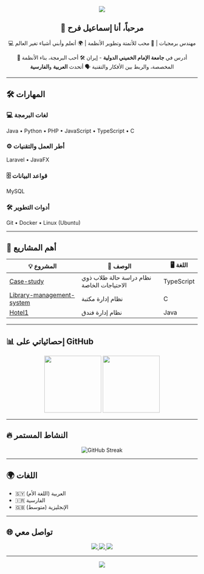 <!-- Banner -->
<p align="center">
  <img src="https://capsule-render.vercel.app/api?type=waving&color=0:00BFFF,100:1E90FF&height=200&section=header&text=Ismael%20Farah&fontSize=50&fontColor=ffffff&animation=twinkling" />
</p>

<!-- Intro -->
<h2 align="center">👋 مرحباً، أنا إسماعيل فرح</h2>
<p align="center">
💻 مهندس برمجيات | 🚀 محب للأتمتة وتطوير الأنظمة | 🌍 أتعلم وأبني أشياء تغير العالم  
</p>

<p align="center">
🌟 أدرس في <b>جامعة الإمام الخميني الدولية</b> - إيران  
🛠 أحب البرمجة، بناء الأنظمة المخصصة، والربط بين الأفكار والتقنية  
🗣 أتحدث <b>العربية</b> و<b>الفارسية</b>  
</p>

---

## 🛠 المهارات
### 💻 لغات البرمجة
Java • Python • PHP • JavaScript • TypeScript • C

### ⚙️ أطر العمل والتقنيات
Laravel • JavaFX

### 🗄 قواعد البيانات
MySQL

### 🛠 أدوات التطوير
Git • Docker • Linux (Ubuntu)

---

## 📂 أهم المشاريع
| 💡 المشروع | 📝 الوصف | 🖥️ اللغة |
|------------|----------|----------|
| [Case-study](https://github.com/IsmaelFarah88/Case-study) | نظام دراسة حالة طلاب ذوي الاحتياجات الخاصة | TypeScript |
| [Library-management-system](https://github.com/IsmaelFarah88/Library-management-system) | نظام إدارة مكتبة | C |
| [Hotel1](https://github.com/IsmaelFarah88/hotel1) | نظام إدارة فندق | Java |

---

## 📊 إحصائياتي على GitHub
<p align="center">
  <img src="https://github-readme-stats.vercel.app/api?username=IsmaelFarah88&show_icons=true&theme=radical" height="150" />
  <img src="https://github-readme-stats.vercel.app/api/top-langs/?username=IsmaelFarah88&layout=compact&theme=radical" height="150" />
</p>

---

## 🔥 النشاط المستمر
<p align="center">
  <img src="https://github-readme-streak-stats.herokuapp.com/?user=IsmaelFarah88&theme=radical" alt="GitHub Streak" />
</p>

---

## 🌍 اللغات
- 🇸🇾 العربية (اللغة الأم)
- 🇮🇷 الفارسية
- 🇬🇧 الإنجليزية (متوسط)

---

## 🌐 تواصل معي
<p align="center">
  <a href="mailto:ismaelfarah203@gmail.com">
    <img src="https://img.shields.io/badge/-Email-red?logo=gmail&style=for-the-badge" />
  </a>
  <a href="https://www.facebook.com/share/1AdzungQtz/">
    <img src="https://img.shields.io/badge/-Facebook-1877F2?logo=facebook&logoColor=white&style=for-the-badge" />
  </a>
  <a href="https://t.me/ismael_farah">
    <img src="https://img.shields.io/badge/-Telegram-2CA5E0?logo=telegram&logoColor=white&style=for-the-badge" />
  </a>
</p>

---

<p align="center">
  <img src="https://capsule-render.vercel.app/api?type=waving&color=0:00BFFF,100:1E90FF&height=100&section=footer" />
</p>
